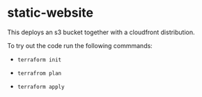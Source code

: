# static-website

This deploys an s3 bucket together with a cloudfront distribution.

To try out the code run the following commmands:

- `terraform init`

- `terrafrom plan`

- `terraform apply`
